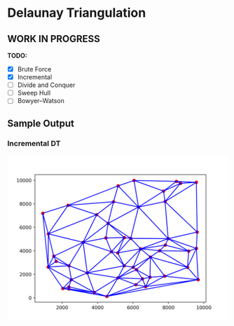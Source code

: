 # Delaunay Triangulation

## WORK IN PROGRESS
**TODO:**
- [X] Brute Force
- [X] Incremental
- [ ] Divide and Conquer
- [ ] Sweep Hull
- [ ] Bowyer–Watson

## Sample Output

### Incremental DT
![Incremental](./out/delaunay_triangulation_20240413-185014.png)
